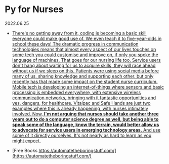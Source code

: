 # Py for Nurses

2022.06.25


* [There's no getting away from it, coding is becoming a basic skill everyone could make good use of. We even teach it to five-year-olds in school these days! The dramatic progress in communication technologies means that almost every aspect of our lives touches on some tech you could customise and improve on, if only you spoke the language of machines. That goes for our nursing life too.
Service users don't hang about waiting for us to acquire skills, they will race ahead without us if we sleep on this. Patients were using social media before many of us, sharing knowledge and supporting each other, but only recently has that made some impact on the student nurse curriculum. Mobile tech is developing an internet-of-things where sensors and basic processing is embedded everywhere, with extensive wireless communication networks, bringing with it fantastic opportunities and yes, dangers, for healthcare. Vitalpac and Safe Hands are just two examples where this is already happening, with nurses intimately involved. Now, **I'm not arguing that nurses should take another three years out to do a computer science degree as well, but being able to speak some of the language, know the terrain, would better allow us to advocate for service users in emerging technology areas.** And use some of it directly ourselves.
It's not nearly as hard to learn as you might expect.](https://www.nurseadvance.com/articles/python-makes-coding-useful-and-fun-nurses-making-nurseadvance-part-2/)


* [Free Books https://automatetheboringstuff.com/](https://automatetheboringstuff.com/)

